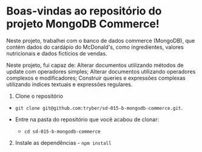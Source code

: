 # Boas-vindas ao repositório do projeto MongoDB Commerce!

Neste projeto, trabalhei com o banco de dados commerce (MongoDB), que contém dados do cardápio do McDonald's, como ingredientes, valores nutricionais e dados fictícios de vendas.

Neste projeto, fui capaz de:
Alterar documentos utilizando métodos de update com operadores simples;
Alterar documentos utilizando operadores complexos e modificadores;
Construir queries e expressões complexas utilizando índices textuais e expressões regulares.

  1. Clone o repositório

  - `git clone git@github.com:tryber/sd-015-b-mongodb-commerce.git`.

  - Entre na pasta do repositório que você acabou de clonar:
    - `cd sd-015-b-mongodb-commerce`
  
  2. Instale as dependências
    - `npm install`

  

  

